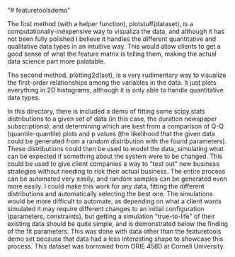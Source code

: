 "# featuretoolsdemo" 

The first method (with a helper function), plotstuff(dataset), is a computationally-inexpensive way to visualiza the data, and although it has not been fully polished I believe it handles the different quantitative and qualitative data types in an intuitive way. This would allow clients to get a good sense of what the feature matrix is telling them, making the actual data science part more palatable.

The second method, plotting2d(set), is a very rudimentary way to visualize the first-order relationships among the variables in the data. It just plots everything in 2D histograms, although it is only able to handle quantitative data types.

In this directory, there is included a demo of fitting some scipy.stats distributions to a given set of data (in this case, the duration newspaper subscriptions), and determining which are best from a comparison of Q-Q (quantile-quantile) plots and p values (the likelihood that the given data could be generated from a random distribution with the found parameters). These distributions could then be used to model the data, simulating what can be expected if something about the system were to be changed. This could be used to give client companies a way to "test out" new business strategies without needing to risk their actual business. The entire process can be automated very easily, and random samples can be generated even more easily. I could make this work for any data, fitting the different distributions and automatically selecting the best one. The simulations would be more difficult to automate, as depending on what a client wants simulated it may require different changes to an initial configuration (parameters, constraints), but getting a simulation "true-to-life" of their existing data should be quite simple, and is demonstrated below the finding of the fit parameters. This was done with data other than the featuretools demo set because that data had a less interesting shape to showcase this process. This dataset was borrowed from ORIE 4580 at Cornell University.
